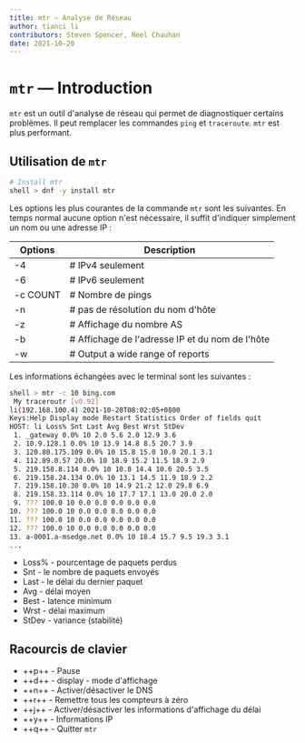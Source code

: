 ```yaml
---
title: mtr — Analyse de Réseau
author: tianci li
contributors: Steven Spencer, Neel Chauhan
date: 2021-10-20
---
```


# `mtr` — Introduction

`mtr` est un outil d'analyse de réseau qui permet de diagnostiquer certains problèmes. Il peut remplacer les commandes `ping` et `traceroute`. `mtr` est plus performant.

## Utilisation de `mtr`

```bash
# Install mtr
shell > dnf -y install mtr
```

Les options les plus courantes de la commande `mtr` sont les suivantes. En temps normal aucune option n'est nécessaire, il suffit d'indiquer simplement un nom ou une adresse IP :

| Options  | Description                                      |
| -------- | ------------------------------------------------ |
| -4       | # IPv4 seulement                                |
| -6       | # IPv6 seulement                                |
| -c COUNT | # Nombre de pings                               |
| -n       | # pas de résolution du nom d'hôte               |
| -z       | # Affichage du nombre AS                        |
| -b       | # Affichage de l'adresse IP et du nom de l'hôte |
| -w       | # Output a wide range of reports                |

Les informations échangées avec le terminal sont les suivantes :

```bash
shell > mtr -c 10 bing.com
 My traceroutr [v0.92]
li(192.168.100.4) 2021-10-20T08:02:05+0800
Keys:Help Display mode Restart Statistics Order of fields quit
HOST: li Loss% Snt Last Avg Best Wrst StDev
 1. _gateway 0.0% 10 2.0 5.6 2.0 12.9 3.6
 2. 10.9.128.1 0.0% 10 13.9 14.8 8.5 20.7 3.9
 3. 120.80.175.109 0.0% 10 15.8 15.0 10.0 20.1 3.1
 4. 112.89.0.57 20.0% 10 18.9 15.2 11.5 18.9 2.9
 5. 219.158.8.114 0.0% 10 10.8 14.4 10.6 20.5 3.5
 6. 219.158.24.134 0.0% 10 13.1 14.5 11.9 18.9 2.2
 7. 219.158.10.30 0.0% 10 14.9 21.2 12.0 29.8 6.9
 8. 219.158.33.114 0.0% 10 17.7 17.1 13.0 20.0 2.0
 9. ??? 100.0 10 0.0 0.0 0.0 0.0 0.0
10. ??? 100.0 10 0.0 0.0 0.0 0.0 0.0
11. ??? 100.0 10 0.0 0.0 0.0 0.0 0.0
12. ??? 100.0 10 0.0 0.0 0.0 0.0 0.0
13. a-0001.a-msedge.net 0.0% 10 18.4 15.7 9.5 19.3 3.1
...
```

* Loss% - pourcentage de paquets perdus
* Snt - le nombre de paquets envoyés
* Last - le délai du dernier paquet
* Avg - délai moyen
* Best - latence minimum
* Wrst - délai maximum
* StDev - variance (stabilité)

## Racourcis de clavier

* ++p++ - Pause
* ++d++ - display - mode d'affichage
* ++n++ - Activer/désactiver le DNS
* ++r++ - Remettre tous les compteurs à zéro
* ++j++ - Activer/désactiver les informations d'affichage du délai
* ++y++ - Informations IP
* ++q++ - Quitter `mtr`
